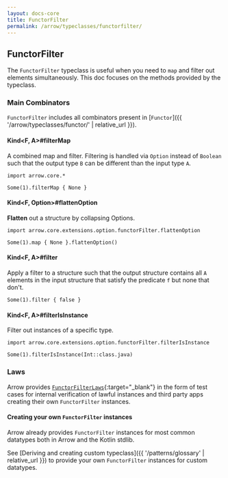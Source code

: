 ```yaml
---
layout: docs-core
title: FunctorFilter
permalink: /arrow/typeclasses/functorfilter/
---
```


## FunctorFilter




The `FunctorFilter` typeclass is useful when you need to `map` and filter out elements simultaneously.
This doc focuses on the methods provided by the typeclass.

### Main Combinators

`FunctorFilter` includes all combinators present in [`Functor`]({{ '/arrow/typeclasses/functor/' | relative_url }}).

####  Kind<F, A>#filterMap

A combined map and filter. Filtering is handled via `Option` instead of `Boolean` such that the output type `B` can be different than the input type `A`.

```kotlin:ank
import arrow.core.*

Some(1).filterMap { None }
```

#### Kind<F, Option<A>>#flattenOption

**Flatten** out a structure by collapsing Options.

```kotlin:ank
import arrow.core.extensions.option.functorFilter.flattenOption

Some(1).map { None }.flattenOption()
```

#### Kind<F, A>#filter

Apply a filter to a structure such that the output structure contains all `A` elements in the input structure that satisfy the predicate `f` but none that don't.

```kotlin:ank
Some(1).filter { false }
```

#### Kind<F, A>#filterIsInstance

Filter out instances of a specific type.

```kotlin:ank
import arrow.core.extensions.option.functorFilter.filterIsInstance

Some(1).filterIsInstance(Int::class.java)
```

### Laws

Arrow provides [`FunctorFilterLaws`][functor_filter_law_source]{:target="_blank"} in the form of test cases for internal verification of lawful instances and third party apps creating their own `FunctorFilter` instances.

#### Creating your own `FunctorFilter` instances

Arrow already provides `FunctorFilter` instances for most common datatypes both in Arrow and the Kotlin stdlib.

See [Deriving and creating custom typeclass]({{ '/patterns/glossary' | relative_url }}) to provide your own `FunctorFilter` instances for custom datatypes.

[functor_filter_law_source]: https://github.com/arrow-kt/arrow-core/blob/master/arrow-core-test/src/main/kotlin/arrow/core/test/laws/FunctorFilterLaws.kt
